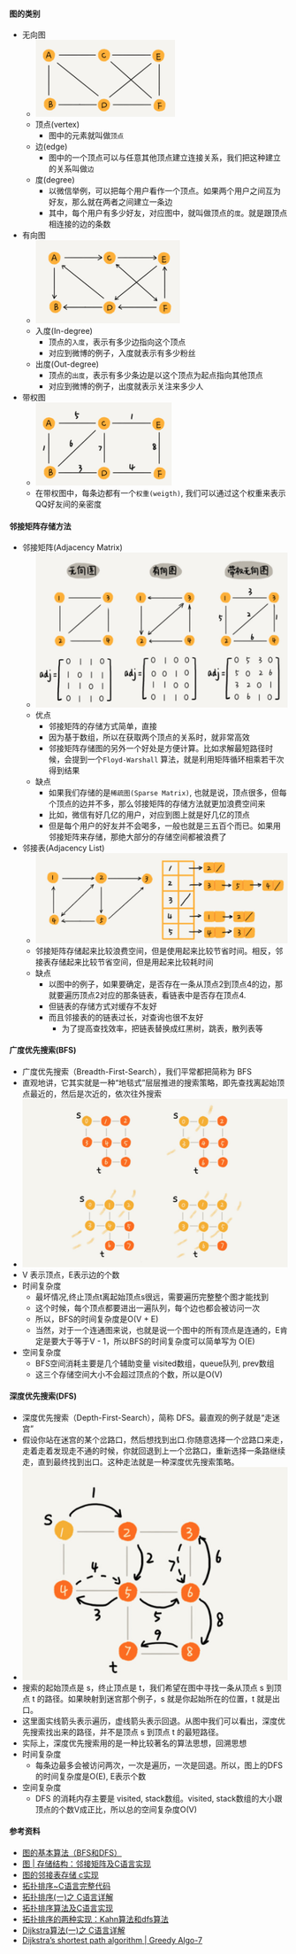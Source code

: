 #### 图的类别
- 无向图
  - ![avatar](images/../../images/graph_1.png)
  - 顶点(vertex)
    - 图中的元素就叫做`顶点`
  - 边(edge)
    - 图中的一个顶点可以与任意其他顶点建立连接关系，我们把这种建立的关系叫做`边`
  - 度(degree)
    - 以微信举例，可以把每个用户看作一个顶点。如果两个用户之间互为好友，那么就在两者之间建立一条边
    - 其中，每个用户有多少好友，对应图中，就叫做顶点的`度`。就是跟顶点相连接的边的条数
- 有向图
  - ![avatar](images/../../images/graph_2.png)
  - 入度(In-degree)
    - 顶点的`入度`，表示有多少边指向这个顶点
    - 对应到微博的例子，入度就表示有多少粉丝
  - 出度(Out-degree)
    - 顶点的`出度`，表示有多少条边是以这个顶点为起点指向其他顶点
    - 对应到微博的例子，出度就表示关注来多少人
- 带权图
  - ![avatar](images/../../images/graph_3.png)
  - 在带权图中，每条边都有一个`权重(weigth)`, 我们可以通过这个权重来表示QQ好友间的亲密度

#### 邻接矩阵存储方法
- 邻接矩阵(Adjacency Matrix)
  - ![avatar](images/../../images/graph_4.png)
  - 优点
    - 邻接矩阵的存储方式简单，直接
    - 因为基于数组，所以在获取两个顶点的关系时，就非常高效
    - 邻接矩阵存储图的另外一个好处是方便计算。比如求解最短路径时候，会提到一个`Floyd-Warshall` 算法，就是利用矩阵循环相乘若干次得到结果
  - 缺点
    - 如果我们存储的是`稀疏图(Sparse Matrix)`, 也就是说，顶点很多，但每个顶点的边并不多，那么邻接矩阵的存储方法就更加浪费空间来
    - 比如，微信有好几亿的用户，对应到图上就是好几亿的顶点
    - 但是每个用户的好友并不会喝多，一般也就是三五百个而已。如果用邻接矩阵来存储，那绝大部分的存储空间都被浪费了
- 邻接表(Adjacency List)
  - ![avatar](images/../../images/graph_5.png)
  - 邻接矩阵存储起来比较浪费空间，但是使用起来比较节省时间。相反，邻接表存储起来比较节省空间，但是用起来比较耗时间
  - 缺点
    - 以图中的例子，如果要确定，是否存在一条从顶点2到顶点4的边，那就要遍历顶点2对应的那条链表，看链表中是否存在顶点4.
    - 但链表的存储方式对缓存不友好
    - 而且邻接表的的链表过长，对查询也很不友好
      - 为了提高查找效率，把链表替换成红黑树，跳表，散列表等


#### 广度优先搜索(BFS)
- 广度优先搜索（Breadth-First-Search），我们平常都把简称为 BFS
- 直观地讲，它其实就是一种“地毯式”层层推进的搜索策略，即先查找离起始顶点最近的，然后是次近的，依次往外搜索
- ![avatar](images/../../images/graph_6.png)
- V 表示顶点，E表示边的个数
- 时间复杂度
  - 最坏情况,终止顶点t离起始顶点s很远，需要遍历完整整个图才能找到
  - 这个时候，每个顶点都要进出一遍队列，每个边也都会被访问一次
  - 所以，BFS的时间复杂度是O(V + E)
  - 当然，对于一个连通图来说，也就是说一个图中的所有顶点是连通的，E肯定是要大于等于V - 1，所以BFS的时间复杂度可以简单写为 O(E)
- 空间复杂度
  - BFS空间消耗主要是几个辅助变量 visited数组，queue队列, prev数组
  - 这三个存储空间大小不会超过顶点的个数，所以是O(V)

#### 深度优先搜索(DFS)
- 深度优先搜索（Depth-First-Search），简称 DFS。最直观的例子就是“走迷宫”
- 假设你站在迷宫的某个岔路口，然后想找到出口.你随意选择一个岔路口来走，走着走着发现走不通的时候，你就回退到上一个岔路口，重新选择一条路继续走，直到最终找到出口。这种走法就是一种深度优先搜索策略。
- ![avatar](images/../../images/graph_7.png)
- 搜索的起始顶点是 s，终止顶点是 t，我们希望在图中寻找一条从顶点 s 到顶点 t 的路径。如果映射到迷宫那个例子，s 就是你起始所在的位置，t 就是出口。
- 这里面实线箭头表示遍历，虚线箭头表示回退。从图中我们可以看出，深度优先搜索找出来的路径，并不是顶点 s 到顶点 t 的最短路径。
- 实际上，深度优先搜索用的是一种比较著名的算法思想，回溯思想
- 时间复杂度
  - 每条边最多会被访问两次，一次是遍历，一次是回退。所以，图上的DFS的时间复杂度是O(E), E表示个数
- 空间复杂度
  - DFS 的消耗内存主要是 visited, stack数组。visited, stack数组的大小跟顶点的个数V成正比，所以总的空间复杂度O(V)

#### 参考资料
- [图的基本算法（BFS和DFS）](https://www.jianshu.com/p/70952b51f0c8)
- [图 | 存储结构：邻接矩阵及C语言实现](https://blog.csdn.net/liupeifeng3514/article/details/83753435)
- [图的邻接表存储 c实现](https://blog.csdn.net/linxinyuluo/article/details/6847851)
- [拓扑排序~C语言完整代码](https://blog.csdn.net/weixin_43268636/article/details/89741174)
- [拓扑排序(一)之 C语言详解](https://www.cnblogs.com/skywang12345/p/3711489.html)
- [拓扑排序算法及C语言实现](http://data.biancheng.net/view/43.html)
- [拓扑排序的两种实现：Kahn算法和dfs算法](https://blog.csdn.net/qinzhaokun/article/details/48541117)
- [Dijkstra算法(一)之 C语言详解](https://www.cnblogs.com/skywang12345/p/3711512.html)
- [Dijkstra’s shortest path algorithm | Greedy Algo-7](https://www.geeksforgeeks.org/dijkstras-shortest-path-algorithm-greedy-algo-7/)
